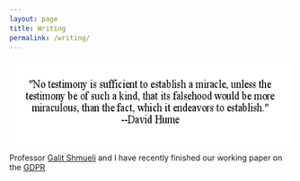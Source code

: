 ```yaml
---
layout: page
title: Writing
permalink: /writing/
---
```

<img src="./assets/hume.png" alt="phil" width="600px" height="150px"/>


Professor [Galit Shmueli](http://www.galitshmueli.com/) and I have recently finished our working paper on the [GDPR](https://papers.ssrn.com/sol3/papers.cfm?abstract_id=3183625)
